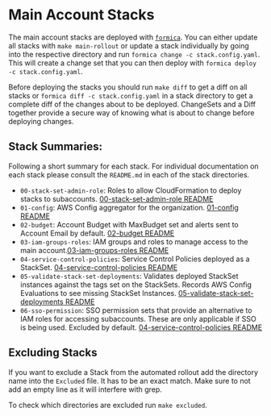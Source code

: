 # Main Account Stacks

The main account stacks are deployed with [`formica`](https://theserverlessway.com/tools/formica/). You can either update all stacks with `make main-rollout` or update a stack individually by going into the respective directory and run `formica change -c stack.config.yaml`. This will create a change set that you can then deploy with `formica deploy -c stack.config.yaml`.

Before deploying the stacks you should run `make diff` to get a diff on all stacks or `formica diff -c stack.config.yaml` in a stack directory to get a complete diff of the changes about to be deployed. ChangeSets and a Diff together provide a secure way of knowing what is about to change before deploying changes.

## Stack Summaries:

Following a short summary for each stack. For individual documentation on each stack please consult the `README.md` in each of the stack directories. 

* `00-stack-set-admin-role`: Roles to allow CloudFormation to deploy stacks to subaccounts. [00-stack-set-admin-role README](./00-stack-set-admin-role/README.md)
* `01-config`: AWS Config aggregator for the organization. [01-config README](./01-config/README.md)
* `02-budget`: Account Budget with MaxBudget set and alerts sent to Account Email by default. [02-budget README](./02-budget/README.md)
* `03-iam-groups-roles`: IAM groups and roles to manage access to the main account.[03-iam-groups-roles README](./03-iam-groups-roles/README.md)
* `04-service-control-policies`: Service Control Policies deployed as a StackSet. [04-service-control-policies README](./04-service-control-policies/README.md)
* `05-validate-stack-set-deployments`: Validates deployed StackSet instances against the tags set on the StackSets. Records AWS Config Evaluations to see missing StackSet Instances. [05-validate-stack-set-deployments README](./05-validate-stack-set-deployments/README.md)
* `06-sso-permission`: SSO permission sets that provide an alternative to IAM roles for accessing subaccounts. These are only applicable if SSO is being used. Excluded by default. [04-service-control-policies README](./06-sso-permissions/README.md)

## Excluding Stacks

If you want to exclude a Stack from the automated rollout add the directory name into the `Excluded` file. It has to be an exact match. Make sure to not add an empty line as it will interfere with grep. 

To check which directories are excluded run `make excluded`.